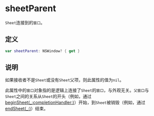 # sheetParent

`Sheet`连接到的`窗口`。

## 定义

```swift
var sheetParent: NSWindow? { get }
```

## 说明

如果接收者不是`Sheet`或没有`Sheet`父项，则此属性的值为`nil`。

此属性中的`窗口`对象指的是逻辑上连接了`Sheet`的`窗口`，与外观无关。`父窗口`与`Sheet`之间的关系从`Sheet`的开头（例如，通过[beginSheet(_:completionHandler:)](./1419653-beginsheet.md)）开始，到`Sheet`被销毁（例如，通过[endSheet(_:)](./1419318-endsheet.md)）结束。